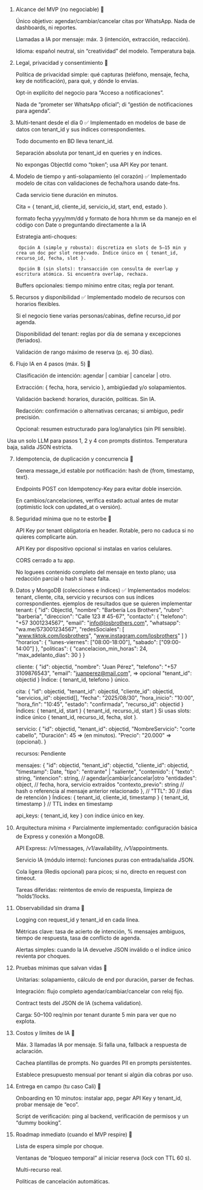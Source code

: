 1) Alcance del MVP (no negociable) 🔄

    Único objetivo: agendar/cambiar/cancelar citas por WhatsApp. Nada de dashboards, ni reportes.

    Llamadas a IA por mensaje: máx. 3 (intención, extracción, redacción).

    Idioma: español neutral, sin “creatividad” del modelo. Temperatura baja.

2) Legal, privacidad y consentimiento 🔄

    Política de privacidad simple: qué capturas (teléfono, mensaje, fecha, key de notificación), para qué, y dónde lo envías.

    Opt-in explícito del negocio para “Acceso a notificaciones”.

    Nada de “prometer ser WhatsApp oficial”; di “gestión de notificaciones para agenda”.

3) Multi-tenant desde el día 0 ✅
    Implementado en modelos de base de datos con tenant_id y sus índices correspondientes.

    Todo documento en BD lleva tenant_id.

    Separación absoluta por tenant_id en queries y en índices.

    No expongas ObjectId como “token”; usa API Key por tenant.

4) Modelo de tiempo y anti-solapamiento (el corazón) ✅
    Implementado modelo de citas con validaciones de fecha/hora usando date-fns.

    Cada servicio tiene duración en minutos.

    Cita = { tenant_id, cliente_id, servicio_id, start, end, estado }.

    formato fecha yyyy/mm/dd y formato de hora hh:mm se da manejo en el código con Date o preguntando directamente a la IA

    Estrategia anti-choques:

        Opción A (simple y robusta): discretiza en slots de 5–15 min y crea un doc por slot reservado. Índice único en { tenant_id, recurso_id, fecha, slot }.

        Opción B (sin slots): transacción con consulta de overlap y escritura atómica. Si encuentra overlap, rechaza.

    Buffers opcionales: tiempo mínimo entre citas; regla por tenant.

5) Recursos y disponibilidad ✅
    Implementado modelo de recursos con horarios flexibles.

    Si el negocio tiene varias personas/cabinas, define recurso_id por agenda.

    Disponibilidad del tenant: reglas por día de semana y excepciones (feriados).

    Validación de rango máximo de reserva (p. ej. 30 días).

6) Flujo IA en 4 pasos (máx. 5) 🔄

    Clasificación de intención: agendar | cambiar | cancelar | otro.

    Extracción: { fecha, hora, servicio }, ambigüedad y/o solapamientos.

    Validación backend: horarios, duración, políticas. Sin IA.

    Redacción: confirmación o alternativas cercanas; si ambiguo, pedir precisión.

    Opcional: resumen estructurado para log/analytics (sin PII sensible).

Usa un solo LLM para pasos 1, 2 y 4 con prompts distintos. Temperatura baja, salida JSON estricta.

7) Idempotencia, de duplicación y concurrencia 🔄

    Genera message_id estable por notificación: hash de {from, timestamp, text}.

    Endpoints POST con Idempotency-Key para evitar doble inserción.

    En cambios/cancelaciones, verifica estado actual antes de mutar (optimistic lock con updated_at o versión).

8) Seguridad mínima que no te estorbe 🔄

    API Key por tenant obligatoria en header. Rotable, pero no caduca si no quieres complicarte aún.

    API Key por dispositivo opcional si instalas en varios celulares.

    CORS cerrado a tu app.

    No loguees contenido completo del mensaje en texto plano; usa redacción parcial o hash si hace falta.

9) Datos y MongoDB (colecciones e índices) ✅
    Implementados modelos: tenant, cliente, cita, servicio y recursos con sus índices correspondientes.
ejemplos de resultados que se quieren implementar
    tenant:
    {
        "id": ObjectId,
        "nombre": "Barbería Los Brothers",
        "rubro": "barberia",
        "direccion": "Calle 123 # 45-67",
        "contacto": {
            "telefono": "+57 3001234567",
            "email": "info@losbrothers.com",
            "whatsapp": "wa.me/573001234567",
            "redesSociales": [
                "www.tiktok.com/losbrothers",
                "www.instagram.com/losbrothers"
            ]
        }
        "horarios": {
            "lunes-viernes": ["08:00-18:00"],
            "sabado": ["09:00-14:00"]
        },
        "politicas": {
            "cancelacion_min_horas": 24,
            "max_adelanto_dias": 30
        }
    }


    cliente: 
    {
        "id": objectid,
        "nombre": "Juan Pérez",
        "telefono": "+57 3109876543",
        "email": "juanperez@mail.com", => opcional
        "tenant_id": objectid
    }
    Índice: { tenant_id, telefono } único.

    cita: 
    {
        "id": objectid,
        "tenant_id": objectid,
        "cliente_id": objectid,
        "servicios_id": objectid[],
        "fecha": "2025/08/30",
        "hora_inicio": "10:00",
        "hora_fin": "10:45",
        "estado": "confirmada",
        "recurso_id": objectid
    }
    Índices:
        { tenant_id, start }
        { tenant_id, recurso_id, start }
        Si usas slots: índice único { tenant_id, recurso_id, fecha, slot }.

    servicio:
    {
        "id": objectid,
        "tenant_id": objectid,
        "NombreServicio": "corte cabello",
        "Duración": 45 => (en minutos).
        "Precio": "20.000" => (opcional).
    }

    recursos: Pendiente


    mensajes: {
        "id": objectid,
        "tenant_id": objectid,
        "cliente_id": objectid,
        "timestamp": Date,
        "tipo": "entrante" | "saliente",
        "contenido": {
            "texto": string,
            "intencion": string,      // agendar|cambiar|cancelar|otro
            "entidades": object,       // fecha, hora, servicio extraídos
            "contexto_previo": string  // hash o referencia al mensaje anterior relacionado
        },
        // "TTL": 30 // días de retención
    }
    Índices: 
        { tenant_id, cliente_id, timestamp }
        { tenant_id, timestamp }
        // TTL index en timestamp

    api_keys: { tenant_id, key } con índice único en key.

10) Arquitectura mínima ⚡
    Parcialmente implementado: configuración básica de Express y conexión a MongoDB.

    API Express: /v1/messages, /v1/availability, /v1/appointments.

    Servicio IA (módulo interno): funciones puras con entrada/salida JSON.

    Cola ligera (Redis opcional) para picos; si no, directo en request con timeout.

    Tareas diferidas: reintentos de envío de respuesta, limpieza de “holds”/locks.

11) Observabilidad sin drama 🔄

    Logging con request_id y tenant_id en cada línea.

    Métricas clave: tasa de acierto de intención, % mensajes ambiguos, tiempo de respuesta, tasa de conflicto de agenda.

    Alertas simples: cuando la IA devuelve JSON inválido o el índice único revienta por choques.

12) Pruebas mínimas que salvan vidas 🔄

    Unitarias: solapamiento, cálculo de end por duración, parser de fechas.

    Integración: flujo completo agendar/cambiar/cancelar con reloj fijo.

    Contract tests del JSON de IA (schema validation).

    Carga: 50–100 req/min por tenant durante 5 min para ver que no explota.

13) Costos y límites de IA 🔄

    Máx. 3 llamadas IA por mensaje. Si falla una, fallback a respuesta de aclaración.

    Cachea plantillas de prompts. No guardes PII en prompts persistentes.

    Establece presupuesto mensual por tenant si algún día cobras por uso.

14) Entrega en campo (tu caso Cali) 🔄

    Onboarding en 10 minutos: instalar app, pegar API Key y tenant_id, probar mensaje de “eco”.

    Script de verificación: ping al backend, verificación de permisos y un “dummy booking”.

15) Roadmap inmediato (cuando el MVP respire) 🔄

    Lista de espera simple por choque.

    Ventanas de “bloqueo temporal” al iniciar reserva (lock con TTL 60 s).

    Multi-recurso real.

    Políticas de cancelación automáticas.